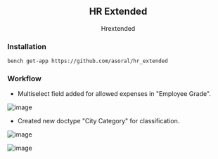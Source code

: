 <h2  align="center">HR Extended</h2>
<p align="center">Hrextended</p>
<h3>Installation</h3>
<p>
  
  `bench get-app https://github.com/asoral/hr_extended`
</p>
<h3>Workflow</h3>

* Multiselect field added for allowed expenses in "Employee Grade".

![image](https://github.com/asoral/hr_extended/raw/master/empgrade.png)

* Created new doctype "City Category" for classification.

![image](https://github.com/asoral/hr_extended/raw/master/citycat.png)

![image](https://github.com/asoral/hr_extended/raw/master/extype.png)


